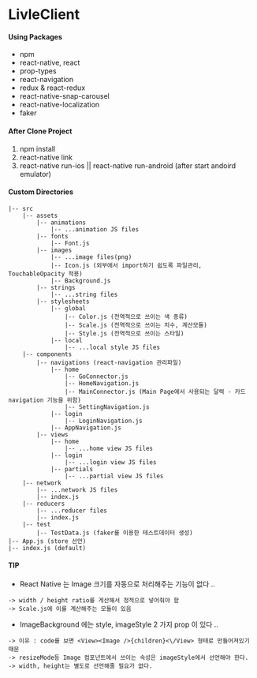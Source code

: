 # LivleClient

#### Using Packages

* npm
* react-native, react
* prop-types
* react-navigation
* redux & react-redux
* react-native-snap-carousel
* react-native-localization
* faker

#### After Clone Project

1. npm install
2. react-native link
3. react-native run-ios || react-native run-android (after start andoird
   emulator)

#### Custom Directories

```
|-- src
    |-- assets
        |-- animations
            |-- ...animation JS files
        |-- fonts
            |-- Font.js
        |-- images
            |-- ...image files(png)
            |-- Icon.js (외부에서 import하기 쉽도록 파일관리, TouchableOpacity 적용)
            |-- Background.js
        |-- strings
            |-- ...string files
        |-- stylesheets
            |-- global
                |-- Color.js (전역적으로 쓰이는 색 종류)
                |-- Scale.js (전역적으로 쓰이는 치수, 계산모듈)
                |-- Style.js (전역적으로 쓰이는 스타일)
            |-- local
                |-- ...local style JS files
    |-- components
        |-- navigations (react-navigation 관리파일)
            |-- home
                |-- GoConnector.js
                |-- HomeNavigation.js
                |-- MainConnector.js (Main Page에서 사용되는 달력 - 카드 navigation 기능을 위함)
                |-- SettingNavigation.js
            |-- login
                |-- LoginNavigation.js
            |-- AppNavigation.js
        |-- views
            |-- home
                |-- ...home view JS files
            |-- login
                |-- ...login view JS files
            |-- partials
                |-- ...partial view JS files
    |-- network
        |-- ...network JS files
        |-- index.js
    |-- reducers
        |-- ...reducer files
        |-- index.js
    |-- test
        |-- TestData.js (faker를 이용한 테스트데이터 생성)
|-- App.js (store 선언)
|-- index.js (default)
```

#### TIP

* React Native 는 Image 크기를 자동으로 처리해주는 기능이 없다 ..

```
-> width / height ratio를 게산해서 정적으로 넣어줘야 함
-> Scale.js에 이를 계산해주는 모듈이 있음
```

* ImageBackground 에는 style, imageStyle 2 가지 prop 이 있다 ..

```
-> 이유 : code를 보면 <View><Image />{children}<\/View> 형태로 만들어져있기 때문
-> resizeMode등 Image 컴포넌트에서 쓰이는 속성은 imageStyle에서 선언해야 한다.
-> width, height는 별도로 선언해줄 필요가 없다.
```
